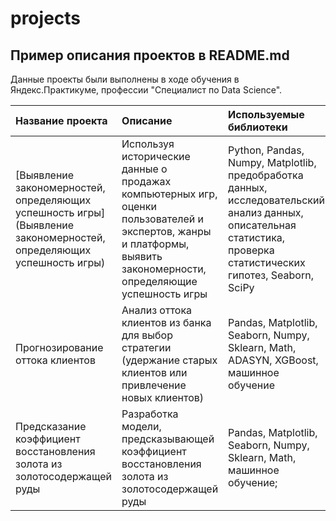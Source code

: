 # projects
## Пример описания проектов в README.md

Данные проекты были выполнены в ходе обучения в Яндекс.Практикуме, профессии "Специалист по Data Science".

| Название проекта | Описание | Используемые библиотеки | 
| :---------------------- | :---------------------- | :---------------------- |
| [Выявление закономерностей, определяющих успешность игры](Выявление закономерностей, определяющих успешность игры) | Используя исторические данные о продажах компьютерных игр, оценки пользователей и экспертов, жанры и платформы, выявить закономерности, определяющие успешность игры | Python, Pandas, Numpy, Matplotlib, предобработка данных, исследовательский анализ данных, описательная статистика, проверка статистических гипотез, Seaborn, SciPy|
| Прогнозирование оттока клиентов | Анализ оттока клиентов из банка для выбор стратегии (удержание старых клиентов или привлечение новых клиентов)|Pandas, Matplotlib, Seaborn, Numpy, Sklearn, Math, ADASYN, XGBoost, машинное обучение|
| Предсказание коэффициент восстановления золота из золотосодержащей руды| Разработка модели, предсказывающей коэффициент восстановления золота из золотосодержащей руды | Pandas, Matplotlib, Seaborn, Numpy, Sklearn, Math, машинное обучение; |
